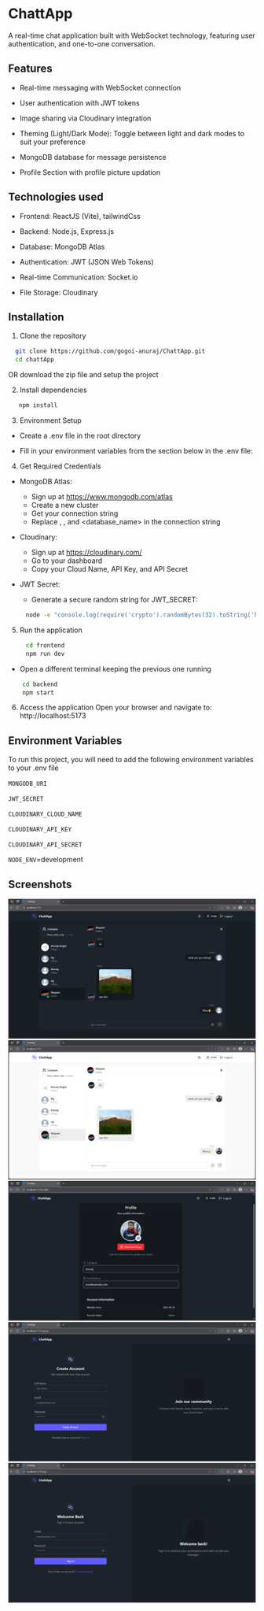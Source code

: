 
# ChattApp

A real-time chat application built with WebSocket technology, featuring user authentication, and one-to-one conversation.


## Features

- Real-time messaging with WebSocket connection

- User authentication with JWT tokens

- Image sharing via Cloudinary integration

- Theming (Light/Dark Mode): Toggle between light and dark modes to suit your preference

- MongoDB database for message persistence

- Profile Section with profile picture updation





## Technologies used

* Frontend: ReactJS (Vite), tailwindCss






* Backend: Node.js, Express.js

* Database: MongoDB Atlas

* Authentication: JWT (JSON Web Tokens)


* Real-time Communication: Socket.io

* File Storage: Cloudinary
## Installation

1. Clone the repository

```bash
  git clone https://github.com/gogoi-anuraj/ChattApp.git
  cd chattApp
```
   OR
      download the zip file and setup the project
    
2. Install dependencies
```bash
   npm install
```
3. Environment Setup
* Create a .env file in the root directory 

* Fill in your environment variables from the section below in the .env file:

4. Get Required Credentials
* MongoDB Atlas:

    - Sign up at https://www.mongodb.com/atlas
    - Create a new cluster
    - Get your connection string
    - Replace <username>, <password>, and <database_name> in the connection string

* Cloudinary:

    - Sign up at https://cloudinary.com/
    - Go to your dashboard
    - Copy your Cloud Name, API Key, and API Secret

* JWT Secret:
    - Generate a secure random string for JWT_SECRET:
```bash
     node -e "console.log(require('crypto').randomBytes(32).toString('hex'))"
```
5. Run the application
```bash 
     cd frontend
     npm run dev
```
   * Open a different terminal keeping the previous one running
```bash
    cd backend
    npm start
```

6. Access the application
Open your browser and navigate to:
http://localhost:5173
## Environment Variables

To run this project, you will need to add the following environment variables to your .env file

`MONGODB_URI`

`JWT_SECRET`

`CLOUDINARY_CLOUD_NAME`

`CLOUDINARY_API_KEY`

`CLOUDINARY_API_SECRET`

`NODE_ENV`=development




## Screenshots

![Chat Interface](Screenshots/chatPage.png)
![Light Mode](Screenshots/lightMode.png)
![Profile](Screenshots/profile.png)
![SignUp Page](Screenshots/signUp.png)
![Login Page](Screenshots/login.png)